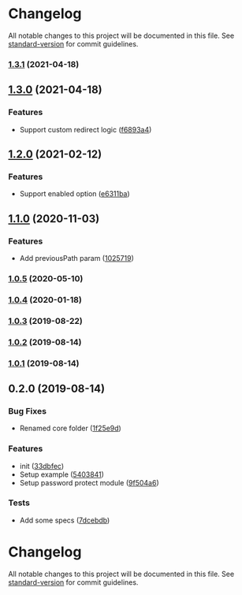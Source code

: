 # Changelog

All notable changes to this project will be documented in this file. See [standard-version](https://github.com/conventional-changelog/standard-version) for commit guidelines.

### [1.3.1](https://github.com/stephenkr/nuxt-password-protect/compare/v1.3.0...v1.3.1) (2021-04-18)

## [1.3.0](https://github.com/stephenkr/nuxt-password-protect/compare/v1.2.0...v1.3.0) (2021-04-18)


### Features

* Support custom redirect logic ([f6893a4](https://github.com/stephenkr/nuxt-password-protect/commit/f6893a4d0b232b0ed0a082ebefd137007969b306))

## [1.2.0](https://github.com/stephenkr/nuxt-password-protect/compare/v1.1.0...v1.2.0) (2021-02-12)


### Features

* Support enabled option ([e6311ba](https://github.com/stephenkr/nuxt-password-protect/commit/e6311ba84c8ffa8926cd7143345fdbcb2f8c604e))

## [1.1.0](https://github.com/stephenkr/nuxt-password-protect/compare/v1.0.5...v1.1.0) (2020-11-03)


### Features

* Add previousPath param ([1025719](https://github.com/stephenkr/nuxt-password-protect/commit/102571910a5fbe59a5394febe8cb11520518d351))

### [1.0.5](https://github.com/stephenkr/nuxt-password-protect/compare/v1.0.4...v1.0.5) (2020-05-10)



### [1.0.4](https://github.com/stephenkr/nuxt-password-protect/compare/v1.0.3...v1.0.4) (2020-01-18)



### [1.0.3](https://github.com/stephenkr/nuxt-password-protect/compare/v1.0.2...v1.0.3) (2019-08-22)



### [1.0.2](https://github.com/stephenkr/nuxt-password-protect/compare/v1.0.1...v1.0.2) (2019-08-14)



### [1.0.1](https://github.com/stephenkr/nuxt-password-protect/compare/v0.2.0...v1.0.1) (2019-08-14)



## 0.2.0 (2019-08-14)


### Bug Fixes

* Renamed core folder ([1f25e9d](https://github.com/stephenkr/nuxt-password-protect/commit/1f25e9d))


### Features

* init ([33dbfec](https://github.com/stephenkr/nuxt-password-protect/commit/33dbfec))
* Setup example ([5403841](https://github.com/stephenkr/nuxt-password-protect/commit/5403841))
* Setup password protect module ([9f504a6](https://github.com/stephenkr/nuxt-password-protect/commit/9f504a6))


### Tests

* Add some specs ([7dcebdb](https://github.com/stephenkr/nuxt-password-protect/commit/7dcebdb))



# Changelog

All notable changes to this project will be documented in this file. See [standard-version](https://github.com/conventional-changelog/standard-version) for commit guidelines.
